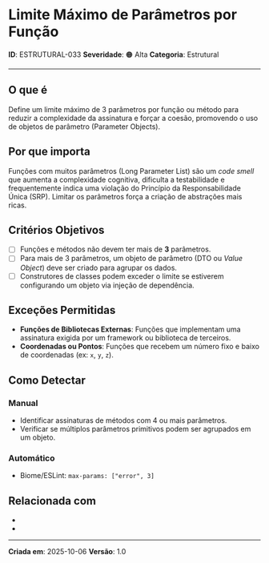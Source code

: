 # Limite Máximo de Parâmetros por Função

**ID**: ESTRUTURAL-033
**Severidade**: 🟠 Alta
**Categoria**: Estrutural

---

## O que é

Define um limite máximo de 3 parâmetros por função ou método para reduzir a complexidade da assinatura e forçar a coesão, promovendo o uso de objetos de parâmetro (Parameter Objects).

## Por que importa

Funções com muitos parâmetros (Long Parameter List) são um *code smell* que aumenta a complexidade cognitiva, dificulta a testabilidade e frequentemente indica uma violação do Princípio da Responsabilidade Única (SRP). Limitar os parâmetros força a criação de abstrações mais ricas.

## Critérios Objetivos

- [ ] Funções e métodos não devem ter mais de **3** parâmetros.
- [ ] Para mais de 3 parâmetros, um objeto de parâmetro (DTO ou *Value Object*) deve ser criado para agrupar os dados.
- [ ] Construtores de classes podem exceder o limite se estiverem configurando um objeto via injeção de dependência.

## Exceções Permitidas

- **Funções de Bibliotecas Externas**: Funções que implementam uma assinatura exigida por um framework ou biblioteca de terceiros.
- **Coordenadas ou Pontos**: Funções que recebem um número fixo e baixo de coordenadas (ex: `x`, `y`, `z`).

## Como Detectar

### Manual
- Identificar assinaturas de métodos com 4 ou mais parâmetros.
- Verificar se múltiplos parâmetros primitivos podem ser agrupados em um objeto.

### Automático
- Biome/ESLint: `max-params: ["error", 3]`

## Relacionada com

- [CRIACIONAL-003]: reforça
- [COMPORTAMENTAL-010]: reforça

---

**Criada em**: 2025-10-06
**Versão**: 1.0
